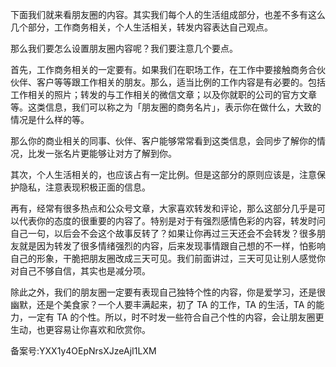下面我们就来看朋友圈的内容。其实我们每个人的生活组成部分，也差不多有这么几个部分，工作商务相关，个人生活相关，转发内容表达自己观点。

那么我们要怎么设置朋友圈内容呢？我们要注意几个要点。

首先，工作商务相关的一定要有。如果我们在职场工作，在工作中要接触商务合伙伙伴、客户等等跟工作相关的朋友。那么，适当比例的工作内容是有必要的。包括工作相关的照片；转发的与工作相关的微信文章；以及你就职的公司的官方文章等。这类信息，我们可以称之为「朋友圈的商务名片」，表示你在做什么，大致的情况是什么样的等。

那么你的商业相关的同事、伙伴、客户能够常常看到这类信息，会同步了解你的情况，比发一张名片更能够让对方了解到你。

其次，个人生活相关的，也应该占有一定比例。但是这部分的原则应该是，注意保护隐私，注意表现积极正面的信息。

再有，经常有很多热点和公众号文章，大家喜欢转发和评论，那么这部分几乎是可以代表你的态度的很重要的内容了。特别是对于有强烈感情色彩的内容，转发时问自己一句，以后会不会这个故事反转了？如果让你再过三天还会不会转发？很多朋友就是因为转发了很多情绪强烈的内容，后来发现事情跟自己想的不一样，怕影响自己的形象，干脆把朋友圈改成三天可见。我们前面讲过，三天可见让别人感觉你对自己不够自信，其实也是减分项。

除此之外，我们的朋友圈一定要有表现自己独特个性的内容，你是爱学习，还是很幽默，还是个美食家？一个人要丰满起来，初了 TA 的工作，TA 的生活，TA 的能力，一定有 TA 的个性。所以，时不时发一些符合自己个性的内容，会让朋友圈更生动，也更容易让你喜欢和欣赏你。

备案号:YXX1y4OEpNrsXJzeAjI1LXM
